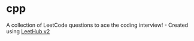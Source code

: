 # cpp
A collection of LeetCode questions to ace the coding interview! - Created using [LeetHub v2](https://github.com/arunbhardwaj/LeetHub-2.0)
